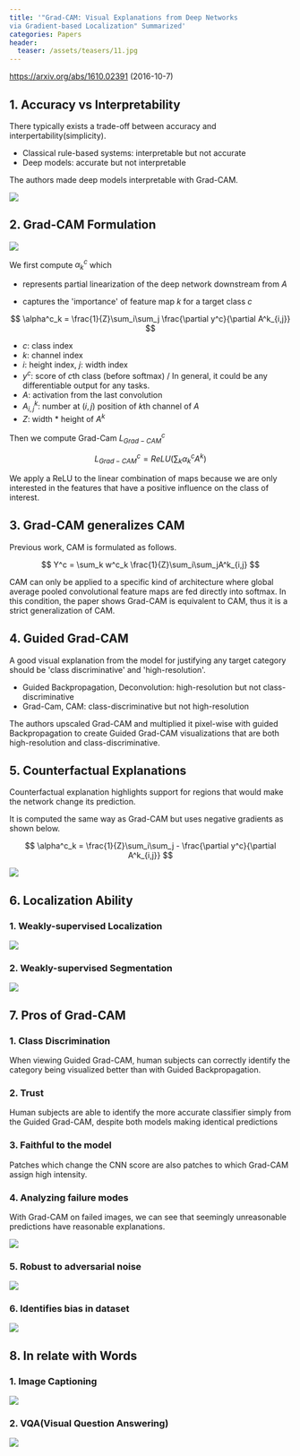```yaml
---
title: '"Grad-CAM: Visual Explanations from Deep Networks
via Gradient-based Localization" Summarized'
categories: Papers
header:
  teaser: /assets/teasers/11.jpg
---
```


https://arxiv.org/abs/1610.02391 (2016-10-7)



## 1. Accuracy vs Interpretability

There typically exists a trade-off between accuracy and interpertability(simplicity).

* Classical rule-based systems: interpretable but not accurate
* Deep models: accurate but not interpretable

The authors made deep models interpretable with Grad-CAM.

![](https://lh3.googleusercontent.com/-tTO2xRWhtZ5t5-xOGw2XigADJlQFfBXb8JYJHUA2nn_6Dyffzd2IGx6TOgTEcG-Z55G9vQQng7DoMla_uAXv4C9VGkc4gX1QBGLG6Bkkz8vw3YBkYWBQovU2DsUEJ9mj9hogZNHyA=w2400)



## 2. Grad-CAM Formulation

![](https://lh3.googleusercontent.com/35GP-k_3vtGFObwurEtuV_LoPITbrHLeJSJvUF1zGj2OgZcswuTlsHAkV8EHeDdZXqJ--BUSWKoGdGsz7CtNpcHc9gBr7y1oZjsZN550Qk11BVRp2I4fFcLFR-70sgy0ozIk3OPf7g=w2400)

We first compute $\alpha^c_k$ which

* represents partial linearization of the deep network downstream from $A$

* captures the 'importance' of feature map $k$ for a target class $c$


$$
\alpha^c_k = \frac{1}{Z}\sum_i\sum_j \frac{\partial y^c}{\partial A^k_{i,j}}
$$


* $c$: class index
* $k$: channel index
* $i$: height index, $j$: width index
* $y^c$: score of $c$th class (before softmax) / In general, it could be any differentiable output for any tasks.
* $A$: activation from the last convolution
* $A^k_{i,j}$: number at $(i,j)$ position of $k$th channel of $A$
* $Z$: width * height of $A^k$

Then we compute Grad-Cam $L^c_{Grad-CAM}$


$$
L^c_{Grad-CAM} = ReLU(\sum_k \alpha^c_k A^k)
$$


We apply a ReLU to the linear combination of maps because we are only interested in the features that have a positive influence on the class of interest.



## 3. Grad-CAM generalizes CAM

Previous work, CAM is formulated as follows.


$$
Y^c = \sum_k w^c_k \frac{1}{Z}\sum_i\sum_jA^k_{i,j}
$$


CAM can only be applied to a specific kind of architecture where global average pooled convolutional feature maps are fed directly into softmax. In this condition, the paper shows Grad-CAM is equivalent to CAM, thus it is a strict generalization of CAM.



## 4. Guided Grad-CAM

A good visual explanation from the model for justifying any target category should be 'class discriminative' and 'high-resolution'.

* Guided Backpropagation, Deconvolution: high-resolution but not class-discriminative
* Grad-Cam, CAM: class-discriminative but not high-resolution

The authors upscaled Grad-CAM and multiplied it pixel-wise with guided Backpropagation to create Guided Grad-CAM visualizations that are both high-resolution and class-discriminative.



## 5. Counterfactual Explanations

Counterfactual explanation highlights support for regions that would make the network change its prediction.

It is computed the same way as Grad-CAM but uses negative gradients as shown below.


$$
\alpha^c_k = \frac{1}{Z}\sum_i\sum_j - \frac{\partial y^c}{\partial A^k_{i,j}}
$$


![](https://lh3.googleusercontent.com/M-Fv93xx6OKPGF-Ie0mjtQ3fcaqt3Ld_13JPPsTCu9JxN6L5SHnAieWf_N7o6qV6TrG2L8CoEXkRgfq6dYBojYf-yrrbl_WDfHkXx0JLCUVj221eijLSHgNkwKcUFk1t6E07D-zK-g=w2400)



## 6. Localization Ability

### 1. Weakly-supervised Localization

![](https://lh3.googleusercontent.com/CZL3hYRRliAxGbAB_XJteBuQXtqJXNaC-cM3Xb7w5Co4k1iL6IlpNR2s_zSI5ZCTI-DCFZR25-Z7dwPrr_V7NZxI29ZEpFcdySOEAZ6sHL72e8zuzWQo_z0ThowZo_S3NquxaVyatg=w2400)

### 2. Weakly-supervised Segmentation

![](https://lh3.googleusercontent.com/Icka5pAADRpF2JjPNIKHJmLD83AAArqcWKa40Jo_5vw7T6w80INDNdnpvMWo1FH6BJL1fdY2KlSGR7VDq5rHtK6D9glgZHryrEZewxL_NK8fCO00NFO6o1YFSAAfOgMJGXDvBfqIqw=w2400)

## 7. Pros of Grad-CAM

### 1. Class Discrimination

When viewing Guided Grad-CAM, human subjects can correctly identify the category being visualized better than with Guided Backpropagation.

### 2. Trust

Human subjects are able to identify the more accurate classifier simply from the Guided Grad-CAM, despite both models making identical predictions

### 3. Faithful to the model

Patches which change the CNN score are also patches to which Grad-CAM assign high intensity.

### 4. Analyzing failure modes

With Grad-CAM on failed images, we can see that seemingly unreasonable predictions have reasonable explanations.

![](https://lh3.googleusercontent.com/DZzZ8o6GLRiIwpFQ-My2ke3dMUEyAmq3EsTOPn23E95as76kWqAebZdJbkshzPPe4h9yU2Wu5onP-p7fZqmi94GUvtxgSpaqMoquaHfeUl0VkrrJZfmTKtF2oNRd9onoRBlKACcQwQ=w2400)

### 5. Robust to adversarial noise

![](https://lh3.googleusercontent.com/A-LPOSuZ4a063nYy5y1znBL4ZlkT79HdKKLRJB6v9ixUEi7M0HjFCJQ61M72Ty3Jk1DdLngmzX4Xoi8j8vvQup45w62YkSPW3bgcKSmZ19vjBn0pjVqPo5lDboADFAvgp2LqG_vNwQ=w2400)

### 6. Identifies bias in dataset

![](https://lh3.googleusercontent.com/GxOVXE_yncotYRVnpHAtSk4_8LBY9MsrwQDOmk8Vs658kybjp22CiQwi_CX2txrzke8Dyyuan-QCS8eE7My66XjKvB1x8fowXNiJry11WUvp8oTuENgK_WXARyfBlW1-_wPzejdNUQ=w2400)

## 8. In relate with Words

### 1. Image Captioning

![](https://lh3.googleusercontent.com/LgS8pQ8wg7DnsZaCJdYoz7Y_IjdHnb44oFiWPX-oBGiwbB8ZDMjhkWdFB4X7szEQwRtl9cXrKGlRKkx_k7h6eYFq-iA34EOWW46wyipFTz9NgOMD0GRA0d_oeNT_oHA3tErr7gIvgQ=w2400)

### 2. VQA(Visual Question Answering)

![](https://lh3.googleusercontent.com/uxsSixc0gfg7ynSZryoVaSoKzMYcKvXt5dqnW5mMYkhGeaMCF0qaN1WQG_gQIauTN55UrZ1hrLMzqrA0r4tfdVID386FrDaeDAKArLRrGH28AdHRPyvxGL3fV31WAGFNzilHGpCUNw=w2400)